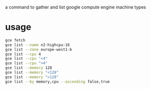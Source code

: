 
a command to gather and list google compute engine machine types

# usage

``` bash
gce fetch
gce list --name n2-highcpu-16
gce list --zone europe-west1-b
gce list --cpu 4
gce list --cpu "<4"
gce list --cpu ">4"
gce list --memory 128
gce list --memory "<128"
gce list --memory ">128"
gce list --by memory,cpu --ascending false,true
```
